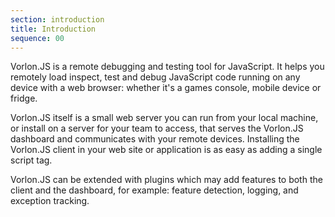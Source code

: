 ```yaml
---
section: introduction
title: Introduction
sequence: 00
---
```


Vorlon.JS is a remote debugging and testing tool for JavaScript. It helps you remotely load inspect, test and debug JavaScript code running on any device with a web browser: whether it's a games console, mobile device or fridge.

Vorlon.JS itself is a small web server you can run from your local machine, or install on a server for your team to access, that serves the Vorlon.JS dashboard and communicates with your remote devices. Installing the Vorlon.JS client in your web site or application is as easy as adding a single script tag.

Vorlon.JS can be extended with plugins which may add features to both the client and the dashboard, for example: feature detection, logging, and exception tracking.
